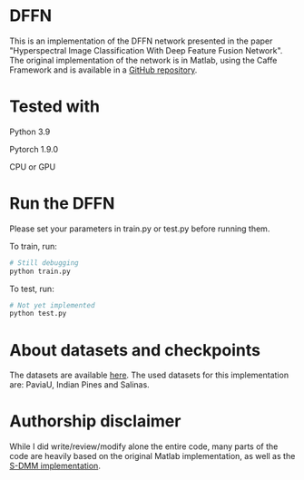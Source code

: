 # DFFN
This is an implementation of the DFFN network presented in the paper "Hyperspectral Image Classification With Deep Feature Fusion Network".
The original implementation of the network is in Matlab, using the Caffe Framework and is available in a [GitHub repository](https://github.com/weiweisong415/Demo_DFFN_for_TGRS2018).

# Tested with
Python 3.9

Pytorch 1.9.0  

CPU or GPU

# Run the DFFN
Please set your parameters in train.py or test.py before running them. 

To train, run:
```python
# Still debugging
python train.py
``` 

To test, run:
```python
# Not yet implemented
python test.py
```

# About datasets and checkpoints
The datasets are available [here](http://www.ehu.eus/ccwintco/index.php?title=Hyperspectral_Remote_Sensing_Scenes).
The used datasets for this implementation are: PaviaU, Indian Pines and Salinas.

# Authorship disclaimer
While I did write/review/modify alone the entire code, many parts of the code are heavily based on the original Matlab implementation, as well as the [S-DMM implementation](https://github.com/ShuGuoJ/S-DMM).
